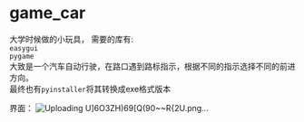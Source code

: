 # game_car
大学时候做的小玩具， 需要的库有:   
```easygui```   
```pygame```   
大致是一个汽车自动行驶，在路口遇到路标指示，根据不同的指示选择不同的前进方向。   
最终也有```pyinstaller```将其转换成exe格式版本

界面：
![Uploading U`]6O3ZH)69[Q(90~~R{`2U.png…]()   
